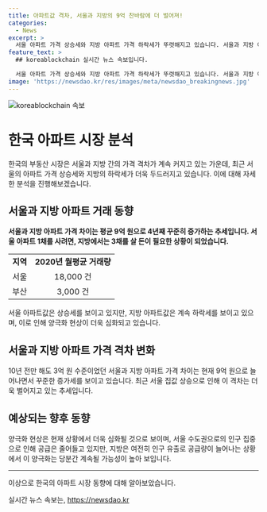 ```yaml
---
title: 아파트값 격차, 서울과 지방의 9억 찬바람에 더 벌어져!
categories:
  - News
excerpt: >
  서울 아파트 가격 상승세와 지방 아파트 가격 하락세가 뚜렷해지고 있습니다. 서울과 지방 아파트 가격 차이는 9억 원으로, 4년째 확대되고 있습니다. 이로 인해 서울 아파트 1채를 사려면 지방 3채를 살 돈이 필요한 상황이 되었습니다. 이러한 양극화 현상은 이어지고 있으며, 지역 간 공급량과 인구 이동으로 인한 영향으로 당분간 지속될 전망입니다.
feature_text: >
  ## koreablockchain 실시간 뉴스 속보입니다.

  서울 아파트 가격 상승세와 지방 아파트 가격 하락세가 뚜렷해지고 있습니다. 서울과 지방 아파트 가격 차이는 9억 원으로, 4년째 확대되고 있습니다. 이로 인해 서울 아파트 1채를 사려면 지방 3채를 살 돈이 필요한 상황이 되었습니다. 이러한 양극화 현상은 이어지고 있으며, 지역 간 공급량과 인구 이동으로 인한 영향으로 당분간 지속될 전망입니다.
image: 'https://newsdao.kr/res/images/meta/newsdao_breakingnews.jpg'
---
```


<p><img src="https://newsdao.kr/res/images/meta/newsdao_breakingnews.jpg" alt="koreablockchain 속보" /></p>

<h1 data-ke-size="size26"><b>한국 아파트 시장 분석</b></h1>

<p data-ke-size="size16">한국의 부동산 시장은 서울과 지방 간의 가격 격차가 계속 커지고 있는 가운데, 최근 서울의 아파트 가격 상승세와 지방의 하락세가 더욱 두드러지고 있습니다. 이에 대해 자세한 분석을 진행해보겠습니다.</p>

<h2 data-ke-size="size24"><b>서울과 지방 아파트 거래 동향</b></h2>

<p data-ke-size="size16"><b>서울과 지방 아파트 가격 차이는 평균 9억 원으로 4년째 꾸준히 증가하는 추세입니다. 서울 아파트 1채를 사려면, 지방에서는 3채를 살 돈이 필요한 상황이 되었습니다.</b></p>

<table>
    <tr>
        <td style="text-align: center; height: 17px;"><b>지역</b></td>
        <td style="text-align: center; height: 17px;"><b>2020년 월평균 거래량</b></td>
    </tr>
    <tr>
        <td style="text-align: center; height: 17px;">서울</td>
        <td style="text-align: center; height: 17px;">18,000 건</td>
    </tr>
    <tr>
        <td style="text-align: center; height: 17px;">부산</td>
        <td style="text-align: center; height: 17px;">3,000 건</td>
    </tr>
</table>

<p data-ke-size="size16">서울 아파트값은 상승세를 보이고 있지만, 지방 아파트값은 계속 하락세를 보이고 있으며, 이로 인해 양극화 현상이 더욱 심화되고 있습니다.</p>

<h2 data-ke-size="size24"><b>서울과 지방 아파트 가격 격차 변화</b></h2>

<p data-ke-size="size16">10년 전만 해도 3억 원 수준이었던 서울과 지방 아파트 가격 차이는 현재 9억 원으로 늘어나면서 꾸준한 증가세를 보이고 있습니다. 최근 서울 집값 상승으로 인해 이 격차는 더욱 벌어지고 있는 추세입니다.</p>

<h2 data-ke-size="size24"><b>예상되는 향후 동향</b></h2>

<p data-ke-size="size16">양극화 현상은 현재 상황에서 더욱 심화될 것으로 보이며, 서울 수도권으로의 인구 집중으로 인해 공급은 줄어들고 있지만, 지방은 여전히 인구 유출로 공급량이 늘어나는 상황에서 이 양극화는 당분간 계속될 가능성이 높아 보입니다.</p>

<hr>

<p data-ke-size="size16">이상으로 한국의 아파트 시장 동향에 대해 알아보았습니다.</p>
실시간 뉴스 속보는, <a href="https://newsdao.kr" rel="dofollow">https://newsdao.kr</a>


